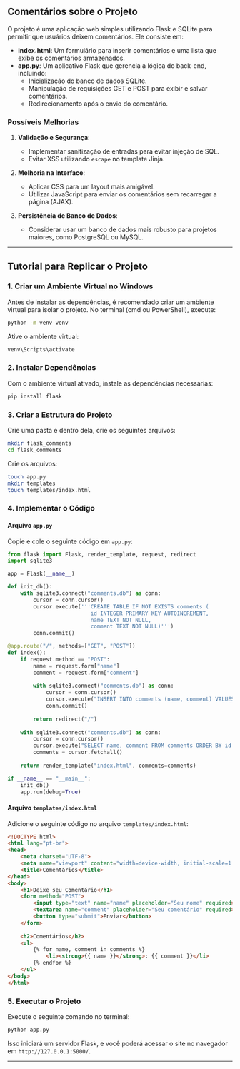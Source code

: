 ## Comentários sobre o Projeto

O projeto é uma aplicação web simples utilizando Flask e SQLite para permitir que usuários deixem comentários. Ele consiste em:

- **index.html**: Um formulário para inserir comentários e uma lista que exibe os comentários armazenados.
- **app.py**: Um aplicativo Flask que gerencia a lógica do back-end, incluindo:
  - Inicialização do banco de dados SQLite.
  - Manipulação de requisições GET e POST para exibir e salvar comentários.
  - Redirecionamento após o envio do comentário.

### Possíveis Melhorias
1. **Validação e Segurança**:
   - Implementar sanitização de entradas para evitar injeção de SQL.
   - Evitar XSS utilizando `escape` no template Jinja.
   
2. **Melhoria na Interface**:
   - Aplicar CSS para um layout mais amigável.
   - Utilizar JavaScript para enviar os comentários sem recarregar a página (AJAX).

3. **Persistência de Banco de Dados**:
   - Considerar usar um banco de dados mais robusto para projetos maiores, como PostgreSQL ou MySQL.

---

## Tutorial para Replicar o Projeto

### 1. Criar um Ambiente Virtual no Windows
Antes de instalar as dependências, é recomendado criar um ambiente virtual para isolar o projeto. No terminal (cmd ou PowerShell), execute:
```sh
python -m venv venv
```
Ative o ambiente virtual:
```sh
venv\Scripts\activate
```

### 2. Instalar Dependências
Com o ambiente virtual ativado, instale as dependências necessárias:
```sh
pip install flask
```

### 3. Criar a Estrutura do Projeto
Crie uma pasta e dentro dela, crie os seguintes arquivos:
```sh
mkdir flask_comments
cd flask_comments
```
Crie os arquivos:
```sh
touch app.py
mkdir templates
touch templates/index.html
```

### 4. Implementar o Código
#### **Arquivo `app.py`**
Copie e cole o seguinte código em `app.py`:
```python
from flask import Flask, render_template, request, redirect
import sqlite3

app = Flask(__name__)

def init_db():
    with sqlite3.connect("comments.db") as conn:
        cursor = conn.cursor()
        cursor.execute('''CREATE TABLE IF NOT EXISTS comments (
                          id INTEGER PRIMARY KEY AUTOINCREMENT,
                          name TEXT NOT NULL,
                          comment TEXT NOT NULL)''')
        conn.commit()

@app.route("/", methods=["GET", "POST"])
def index():
    if request.method == "POST":
        name = request.form["name"]
        comment = request.form["comment"]
        
        with sqlite3.connect("comments.db") as conn:
            cursor = conn.cursor()
            cursor.execute("INSERT INTO comments (name, comment) VALUES (?, ?)", (name, comment))
            conn.commit()
        
        return redirect("/")
    
    with sqlite3.connect("comments.db") as conn:
        cursor = conn.cursor()
        cursor.execute("SELECT name, comment FROM comments ORDER BY id DESC")
        comments = cursor.fetchall()
    
    return render_template("index.html", comments=comments)

if __name__ == "__main__":
    init_db()
    app.run(debug=True)
```

#### **Arquivo `templates/index.html`**
Adicione o seguinte código no arquivo `templates/index.html`:
```html
<!DOCTYPE html>
<html lang="pt-br">
<head>
    <meta charset="UTF-8">
    <meta name="viewport" content="width=device-width, initial-scale=1.0">
    <title>Comentários</title>
</head>
<body>
    <h1>Deixe seu Comentário</h1>
    <form method="POST">
        <input type="text" name="name" placeholder="Seu nome" required>
        <textarea name="comment" placeholder="Seu comentário" required></textarea>
        <button type="submit">Enviar</button>
    </form>
    
    <h2>Comentários</h2>
    <ul>
        {% for name, comment in comments %}
            <li><strong>{{ name }}</strong>: {{ comment }}</li>
        {% endfor %}
    </ul>
</body>
</html>
```

### 5. Executar o Projeto
Execute o seguinte comando no terminal:
```sh
python app.py
```
Isso iniciará um servidor Flask, e você poderá acessar o site no navegador em `http://127.0.0.1:5000/`.

---
